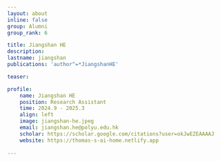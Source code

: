 ```yaml
---
layout: about
inline: false
group: Alumni
group_rank: 6

title: Jiangshan HE
description: 
lastname: jiangshan
publications: 'author^=*JiangshanHE'

teaser: 

profile:
    name: Jiangshan HE
    position: Research Assistant
    time: 2024.9 - 2025.3
    align: left
    image: jiangshan-he.jpeg
    email: jiangshan.he@polyu.edu.hk
    scholar: https://scholar.google.com/citations?user=okJwEZEAAAAJ
    website: https://thomas-s-ai-home.netlify.app
    
---
```

